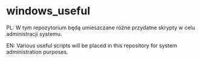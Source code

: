 # windows_useful
PL:
W tym repozytorium będą umieszczane różne przydatne skrypty w celu administracji systemu.

EN:
Various useful scripts will be placed in this repository for system administration purposes. 
